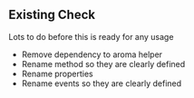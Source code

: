 ## Existing Check

Lots to do before this is ready for any usage

* Remove dependency to aroma helper
* Rename method so they are clearly defined
* Rename properties
* Rename events so they are clearly defined
